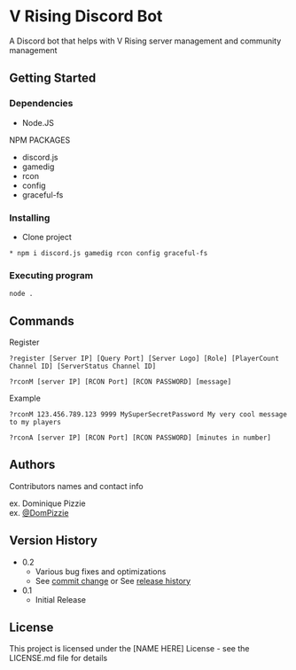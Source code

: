 # V Rising Discord Bot

A Discord bot that helps with V Rising server management and community management

## Getting Started

### Dependencies

* Node.JS

NPM PACKAGES
* discord.js
* gamedig
* rcon
* config
* graceful-fs

### Installing

* Clone project
```
* npm i discord.js gamedig rcon config graceful-fs
```

### Executing program

```
node .
```

## Commands

Register
```
?register [Server IP] [Query Port] [Server Logo] [Role] [PlayerCount Channel ID] [ServerStatus Channel ID]
```
```
?rconM [server IP] [RCON Port] [RCON PASSWORD] [message]
```
Example
```
?rconM 123.456.789.123 9999 MySuperSecretPassword My very cool message to my players
```
```
?rconA [server IP] [RCON Port] [RCON PASSWORD] [minutes in number]
```

## Authors

Contributors names and contact info

ex. Dominique Pizzie  
ex. [@DomPizzie](https://twitter.com/dompizzie)

## Version History

* 0.2
    * Various bug fixes and optimizations
    * See [commit change]() or See [release history]()
* 0.1
    * Initial Release

## License

This project is licensed under the [NAME HERE] License - see the LICENSE.md file for details
